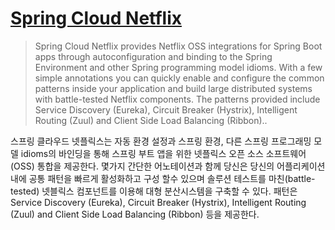 # [Spring Cloud Netflix](https://cloud.spring.io/spring-cloud-netflix/)

> Spring Cloud Netflix provides Netflix OSS integrations for Spring Boot apps through autoconfiguration and binding to the Spring Environment and other Spring programming model idioms.
With a few simple annotations you can quickly enable and configure the common patterns inside your application and build large distributed systems with battle-tested Netflix components.
The patterns provided include Service Discovery (Eureka), Circuit Breaker (Hystrix), Intelligent Routing (Zuul) and Client Side Load Balancing (Ribbon)..

스프링 클라우드 넷플릭스는 자동 환경 설정과 스프링 환경, 다른 스프링 프로그래밍 모델 idioms의 바인딩을 통해 스프링 부트 앱을 위한 넷플릭스 오픈 소스 소프트웨어(OSS) 통합을 제공한다.
몇가지 간단한 어노테이션과 함께 당신은 당신의 어플리케이션 내에 공통 패턴을 빠르게 활성화하고 구성 할수 있으며 솔루션 테스트를 마친(battle-tested) 넷블릭스 컴포넌트를 이용해 대형 분산시스템을 구축할 수 있다.
패턴은 Service Discovery (Eureka), Circuit Breaker (Hystrix), Intelligent Routing (Zuul) and Client Side Load Balancing (Ribbon) 등을 제공한다.

